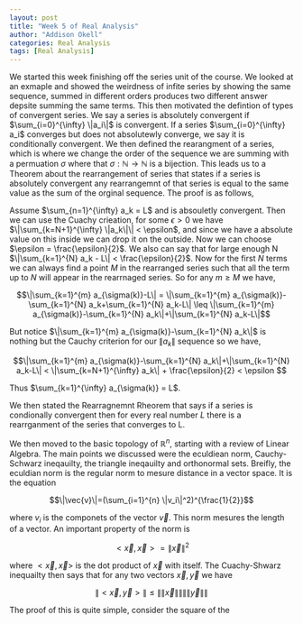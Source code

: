 ```yaml
---
layout: post
title: "Week 5 of Real Analysis"
author: "Addison Okell"
categories: Real Analysis
tags: [Real Analysis]
---
```


We started this week finishing off the series unit of the course. We looked at an exmaple and showed the weirdness of infite series by showing the same sequence, summed in different orders produces two different answer depsite summing the same terms. This then motivated the defintion of types of convergent series. We say a series is absolutely convergent if $\sum_{i=0}^{\infty} \|a_i\|$ is convergent. If a series $\sum_{i=0}^{\infty} a_i$ converges but does not absolutewly converge, we say it is conditionally convergent. We then defined the rearangment of a series, which is where we change the order of the sequence we are summing with a permuation $\sigma$ where that $\sigma : \mathbb{N} \to \mathbb{N}$ is a bijection. This leads us to a Theorem about the rearrangement of series that states if a series is absolutely convergent any rearrangemnt of that series is equal to the same value as the sum of the orginal sequence. The proof is as follows, 

Assume $\sum_{n=1}^{\infty} a_k = L$ and is absouletly convergent. Then we can use the Cuachy crieation, for some $\epsilon > 0$ we have $\|\sum_{k=N+1}^{\infty} \|a_k\|\| < \epsilon$, and since we have a absolute value on this inside we can drop it on the outside. Now we can choose $\epsilon = \frac{\epsilon}{2}$. We also can say that for large enough N $\|\sum_{k=1}^{N} a_k - L\| < \frac{\epsilon}{2}$. Now for the first $N$ terms we can always find a point $M$ in the rearranged series such that all the term up to $N$ will appear in the rearrnaged series. So for any $m \geq M$ we have,

$$\|\sum_{k=1}^{m} a_{\sigma(k)}-L\| = \|\sum_{k=1}^{m} a_{\sigma(k)}-\sum_{k=1}^{N} a_k+\sum_{k=1}^{N} a_k-L\| \leq \|\sum_{k=1}^{m} a_{\sigma(k)}-\sum_{k=1}^{N} a_k\|+\|\sum_{k=1}^{N} a_k-L\|$$

But notice $\|\sum_{k=1}^{m} a_{\sigma(k)}-\sum_{k=1}^{N} a_k\|$ is nothing but the Cauchy criterion for our $\|a_k\|$ sequence so we have,

$$\|\sum_{k=1}^{m} a_{\sigma(k)}-\sum_{k=1}^{N} a_k\|+\|\sum_{k=1}^{N} a_k-L\| < \|\sum_{k=N+1}^{\infty} a_k\| + \frac{\epsilon}{2} < \epsilon $$

Thus $\sum_{k=1}^{\infty} a_{\sigma(k)} = L$.

We then stated the Rearragnemnt Rheorem that says if a series is condionally convergent then for every real number $L$ there is a rearrganment of the series that converges to L.

We then moved to the basic topology of $\mathbb{R}^n$, starting with a review of Linear Algebra. The main points we discussed were the eculdiean norm, Cauchy-Schwarz ineqauilty, the triangle ineqauilty and orthonormal sets. Breifly, the eculdian norm is the regular norm to mesure distance in a vector space. It is the equation 

$$\|\vec{v}\|=(\sum_{i=1}^{n} \|v_i\|^2)^{\frac{1}{2}}$$ 

where $v_i$ is the componets of the vector $\vec{v}$. This norm mesures the length of a vector. An important property of the norm is 

$$< \vec{x},\vec{x} > =\|\vec{x}\|^2$$ 

where $<\vec{x},\vec{x}>$ is the dot product of $\vec{x}$ with itself. The Cuachy-Shwarz inequailty then says that for any two vectors $\vec{x}, \vec{y}$ we have 

$$\|<\vec{x},\vec{y}>\| \leq \|\|\vec{x}\|\|\|\|\vec{y}\|\|$$ 

The proof of this is quite simple, consider the square of the 
